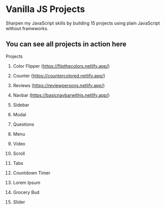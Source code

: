 # Vanilla JS Projects
Sharpen my JavaScript skills by building 15 projects using plain JavaScript without frameworks.

## You can see all projects in action here

Projects

1. Color Flipper (https://flipthecolors.netlify.app/)

2. Counter (https://countercolored.netlify.app/)

3. Reviews (https://reviewpersons.netlify.app/)

4. Navbar (https://basicnavbarwithjs.netlify.app/)

5. Sidebar

6. Modal

7. Questions

8. Menu

9. Video

10. Scroll

11. Tabs

12. Countdown Timer

13. Lorem Ipsum

14. Grocery Bud

15. Slider